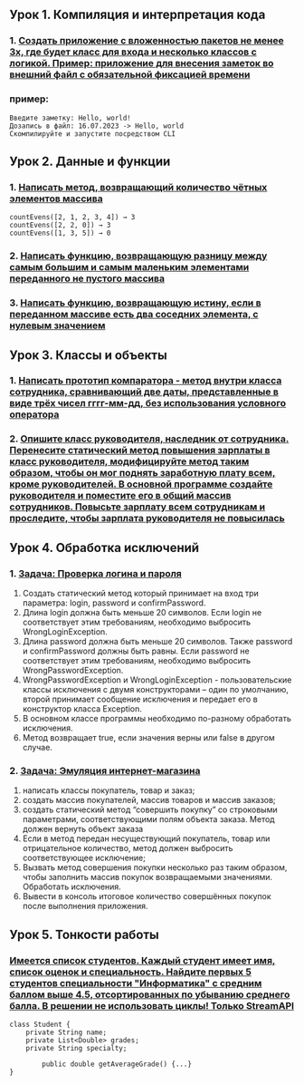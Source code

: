 ## Урок 1. Компиляция и интерпретация кода

### 1. [Создать приложение с вложенностью пакетов не менее 3х, где будет класс для входа и несколько классов с логикой. Пример: приложение для внесения заметок во внешний файл с обязательной фиксацией времени](src/main/java/gb/javacore/dz1)
### пример:
```
Введите заметку: Hello, world!
Дозапись в файл: 16.07.2023 -> Hello, world
Скомпилируйте и запустите посредством CLI
```

## Урок 2. Данные и функции

### 1. [Написать метод, возвращающий количество чётных элементов массива](src/main/java/gb/javacore/dz2/Dz2task1.java)
```
countEvens([2, 1, 2, 3, 4]) → 3 
countEvens([2, 2, 0]) → 3 
countEvens([1, 3, 5]) → 0
```
### 2. [Написать функцию, возвращающую разницу между самым большим и самым маленьким элементами переданного не пустого массива](src/main/java/gb/javacore/dz2/Dz2task2.java)
### 3. [Написать функцию, возвращающую истину, если в переданном массиве есть два соседних элемента, с нулевым значением](src/main/java/gb/javacore/dz2/Dz2task3.java)

## Урок 3. Классы и объекты

### 1. [Написать прототип компаратора - метод внутри класса сотрудника, сравнивающий две даты, представленные в виде трёх чисел гггг-мм-дд, без использования условного оператора](src/main/java/gb/javacore/dz3/Employee.java)
### 2. [Опишите класс руководителя, наследник от сотрудника. Перенесите статический метод повышения зарплаты в класс руководителя, модифицируйте метод таким образом, чтобы он мог поднять заработную плату всем, кроме руководителей. В основной программе создайте руководителя и поместите его в общий массив сотрудников. Повысьте зарплату всем сотрудникам и проследите, чтобы зарплата руководителя не повысилась](src/main/java/gb/javacore/dz3/Supervisor.java)

## Урок 4. Обработка исключений

### 1. [Задача: Проверка логина и пароля](src/main/java/gb/javacore/dz4/task1/CheckingLoginAndPassword.java)
1. Создать статический метод который принимает на вход три параметра: login, password и confirmPassword.
2. Длина login должна быть меньше 20 символов. Если login не соответствует этим требованиям, необходимо выбросить WrongLoginException.
3. Длина password должна быть меньше 20 символов. Также password и confirmPassword должны быть равны. Если password не соответствует этим требованиям, необходимо выбросить WrongPasswordException.
4. WrongPasswordException и WrongLoginException - пользовательские классы исключения с двумя конструкторами – один по умолчанию, второй принимает сообщение исключения и передает его в конструктор класса Exception.
5. В основном классе программы необходимо по-разному обработать исключения.
6. Метод возвращает true, если значения верны или false в другом случае.
### 2. [Задача: Эмуляция интернет-магазина](src/main/java/gb/javacore/dz4/task2/OnlineStore.java)
1. написать классы покупатель, товар и заказ;
2. создать массив покупателей, массив товаров и массив заказов;
3. создать статический метод “совершить покупку” со строковыми параметрами, соответствующими полям объекта заказа. Метод должен вернуть объект заказа
4. Если в метод передан несуществующий покупатель, товар или отрицательное количество, метод должен выбросить соответствующее исключение;
5. Вызвать метод совершения покупки несколько раз таким образом, чтобы заполнить массив покупок возвращаемыми значениями. Обработать исключения.
6. Вывести в консоль итоговое количество совершённых покупок после выполнения приложения.

## Урок 5. Тонкости работы

### [Имеется список студентов. Каждый студент имеет имя, список оценок и специальность. Найдите первых 5 студентов специальности "Информатика" с средним баллом выше 4.5, отсортированных по убыванию среднего балла. В решении не использовать циклы! **Только StreamAPI**](src/main/java/gb/javacore/dz5/ExcellentStudents.java)
```
class Student {
    private String name;
    private List<Double> grades;
    private String specialty;

        public double getAverageGrade() {...}
}
```